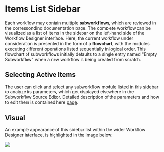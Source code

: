 # Items List Sidebar

Each workflow may contain multiple **subworkflows**, which are reviewed in the corresponding [documentation page](../workflows/data/subworkflows.md). The complete workflow can be visualized as a list of items in the sidebar on the left-hand side of the Workflow Designer interface. Here, the current workflow under consideration is presented in the form of a **flowchart**, with the modules executing different operations listed sequentially in logical order. This flowchart of subworkflows initially defaults to a single entry named "Empty Subworkflow" when a new workflow is being created from scratch.

## Selecting Active Items

The user can click and select any subworkflow module listed in this sidebar to analyze its parameters, which get displayed elsewhere in the Subworkflow Source Editor. Detailed description of the parameters and how to edit them is contained here [page](subworkflow-editor/overview.md).

## Visual

An example appearance of this sidebar list within the wider Workflow Designer interface, is highlighted in the image below:

<img src="/images/subworkflow-list.png"/>
